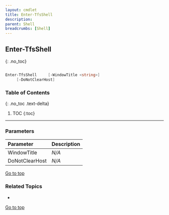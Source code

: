 ```yaml
---
layout: cmdlet
title: Enter-TfsShell
description: 
parent: Shell
breadcrumbs: [Shell]
---
```

## Enter-TfsShell
{: .no_toc}



```powershell

Enter-TfsShell     [-WindowTitle <string>]
     [-DoNotClearHost]

```

### Table of Contents
{: .no_toc .text-delta}

1. TOC
{:toc}

-----
### Parameters

| Parameter | Description |
|:----------|-------------|
 | WindowTitle | _N/A_ |
 | DoNotClearHost | _N/A_ |
 
[Go to top](#enter-tfsshell)

### Related Topics

* 


[Go to top](#enter-tfsshell)


